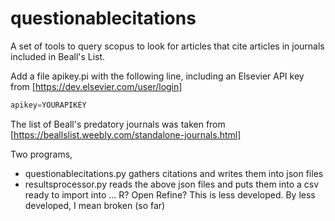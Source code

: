 # questionablecitations

A set of tools to query scopus to look for articles that cite articles in journals included in Beall's List.

Add a file apikey.pi with the following line, including an Elsevier API key from [https://dev.elsevier.com/user/login]

```python
apikey=YOURAPIKEY
```

The list of Beall's predatory journals was taken from [https://beallslist.weebly.com/standalone-journals.html]

Two programs, 

- questionablecitations.py gathers citations and writes them into json files
- resultsprocessor.py reads the above json files and puts them into a csv ready to import into ... R?  Open Refine?  This is less developed.  By less developed, I mean broken (so far)

